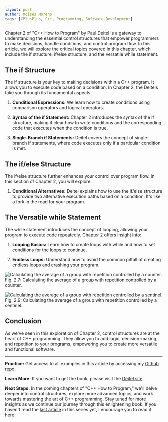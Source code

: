 ```yaml
---
layout: post
author: Moisés Moreno
tags: [CPlusPlus, C++, Programming, Software-Development]
---
```

Chapter 2 of "C++ How to Program" by Paul Deitel is a gateway to understanding the essential control structures that empower programmers to make decisions, handle conditions, and control program flow. In this article, we will explore the critical topics covered in this chapter, which include the if structure, if/else structure, and the versatile while statement.

## The if Structure
The if structure is your key to making decisions within a C++ program. It allows you to execute code based on a condition. In Chapter 2, the Deitels take you through its fundamental aspects:

1. **Conditional Expressions:** We learn how to create conditions using comparison operators and logical operators.

2. **Syntax of the if Statement:** Chapter 2 introduces the syntax of the if structure, making it clear how to write conditions and the corresponding code that executes when the condition is true.

3. **Single-Branch if Statements:** Deitel covers the concept of single-branch if statements, where code executes only if a particular condition is met.

## The if/else Structure
The if/else structure further enhances your control over program flow. In this section of Chapter 2, you will explore:

1. **Conditional Alternatives:** Deitel explains how to use the if/else structure to provide two alternative execution paths based on a condition. It's like a fork in the road for your program.

## The Versatile while Statement
The while statement introduces the concept of looping, allowing your program to execute code repeatedly. Chapter 2 offers insight into:

1. **Looping Basics:** Learn how to create loops with while and how to set conditions for the loops to continue.

2. **Endless Loops:** Understand how to avoid the common pitfall of creating endless loops and crashing your program.

![Calculating the average of a group with repetition controlled by a counter.](https://github.com/it-moisesmoreno/cpp/blob/main/CppComoProgramar/Capitulo_2/Fig2_7.png?raw=true)
Fig. 2.7: Calculating the average of a group with repetition controlled by a counter.


![Calculating the average of a group with repetition controlled by a sentinel.](https://github.com/it-moisesmoreno/cpp/blob/main/CppComoProgramar/Capitulo_2/Fig2_9.png?raw=true)
Fig. 2.9: Calculating the average of a group with repetition controlled by a sentinel.


## Conclusion
As we've seen in this exploration of Chapter 2, control structures are at the heart of C++ programming. They allow you to add logic, decision-making, and repetition to your programs, empowering you to create more versatile and functional software.

---

**Practice:** Get access to all examples in this article by accessing my [Github repo][github-repo].  

**Learn More:** If you want to get the book, please visit the [Deitel site][deitel-website].  

**Next Steps:** In the coming chapters of "C++ How to Program," we'll delve deeper into control structures, explore more advanced topics, and work towards mastering the art of C++ programming. Stay tuned for more insights as we continue our journey through this enlightening book. If you haven't read the [last article][last-article] in this series yet, I encourage you to read it here.

[github-repo]: https://github.com/it-moisesmoreno/cpp/tree/main/CppComoProgramar
[deitel-website]: https://deitel.com/c-plus-plus-how-to-program-10-e/

[last-article]: a-journey-into-c-chapter-1-of-c-how-to-program